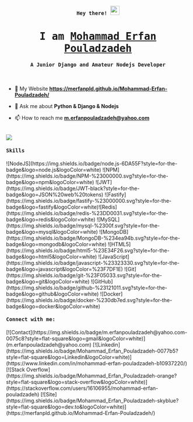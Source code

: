 <p align="center"><samp><b> Hey there! <img src="https://media.giphy.com/media/hvRJCLFzcasrR4ia7z/giphy.gif" width="25px"> </b></samp></p>
<p align="center"><h1 align="center"><samp> I am <a href="https://www.linkedin.com/in/mohammad-erfan-pouladzadeh-b10937220/">Mohammad Erfan Pouladzadeh </a> </samp></h1></p>
<p align="center"><h4 align="center"><samp> A Junior Django and Amateur Nodejs Developer</samp></h4></p>
<br>

<div>
  
  
- 🔭  My Website **https://merfanpld.github.io/Mohammad-Erfan-Pouladzadeh/**
  
- 💬  Ask me about **Python & Django & Nodejs**

- 📫  How to reach me **m.erfanpouladzadeh@yahoo.com**
</div> 




<br>
<a href="https://github.com/MErfanPld">
<img align="center" src="https://github-readme-stats.vercel.app/api/top-langs/?username=MErfanPld&theme=nord" />
</a>

 <h4><b><samp>Skills</samp></b></h4>
  ![NodeJS](https://img.shields.io/badge/node.js-6DA55F?style=for-the-badge&logo=node.js&logoColor=white) ![NPM](https://img.shields.io/badge/NPM-%23000000.svg?style=for-the-badge&logo=npm&logoColor=white) ![JWT](https://img.shields.io/badge/JWT-black?style=for-the-badge&logo=JSON%20web%20tokens) ![Fastify](https://img.shields.io/badge/fastify-%23000000.svg?style=for-the-badge&logo=fastify&logoColor=white)![Redis](https://img.shields.io/badge/redis-%23DD0031.svg?style=for-the-badge&logo=redis&logoColor=white) ![MySQL](https://img.shields.io/badge/mysql-%2300f.svg?style=for-the-badge&logo=mysql&logoColor=white) ![MongoDB](https://img.shields.io/badge/MongoDB-%234ea94b.svg?style=for-the-badge&logo=mongodb&logoColor=white) ![HTML5](https://img.shields.io/badge/html5-%23E34F26.svg?style=for-the-badge&logo=html5&logoColor=white) ![JavaScript](https://img.shields.io/badge/javascript-%23323330.svg?style=for-the-badge&logo=javascript&logoColor=%23F7DF1E) 	![Git](https://img.shields.io/badge/git-%23F05033.svg?style=for-the-badge&logo=git&logoColor=white) 	![GitHub](https://img.shields.io/badge/github-%23121011.svg?style=for-the-badge&logo=github&logoColor=white) ![Docker](https://img.shields.io/badge/docker-%230db7ed.svg?style=for-the-badge&logo=docker&logoColor=white) 



 <h4><b><samp>Connect with me:</samp></b></h4>
[![Contact](https://img.shields.io/badge/m.erfanpouladzadeh@yahoo.com-0075c8?style=flat-square&logo=gmail&logoColor=white)](m.erfanpouladzadeh@yahoo.com)
[![Linkedin](https://img.shields.io/badge/Mohammad_Erfan_Pouladzadeh-0077b5?style=flat-square&logo=Linkedin&logoColor=white)](https://www.linkedin.com/in/mohammad-erfan-pouladzadeh-b10937220/) 
[![Stack Overflow](https://img.shields.io/badge/Mohammad_Erfan_Pouladzadeh-orange?style=flat-square&logo=stack-overflow&logoColor=white)](https://stackoverflow.com/users/16106955/mohammad-erfan-pouladzadeh)
[![Site](https://img.shields.io/badge/Mohammad_Erfan_Pouladzadeh-skyblue?style=flat-square&logo=dev.to&logoColor=white)](https://merfanpld.github.io/Mohammad-Erfan-Pouladzadeh/)



